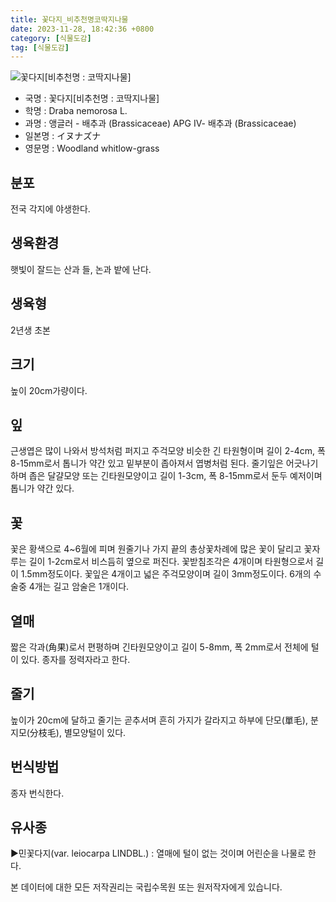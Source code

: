 ```yaml
---
title: 꽃다지_비추천명코딱지나물
date: 2023-11-28, 18:42:36 +0800
category: [식물도감]
tag: [식물도감]
---
```




![꽃다지[비추천명 : 코딱지나물]](http://www.nature.go.kr/fileUpload/plants/basic/Cruciferae/Draba/8516/1_th2.JPG)
- 국명 : 꽃다지[비추천명 : 코딱지나물]
- 학명 : Draba nemorosa L.
- 과명 : 앵글러 - 배추과 (Brassicaceae) APG Ⅳ- 배추과 (Brassicaceae)
- 일본명 : イヌナズナ
- 영문명 : Woodland whitlow-grass


## 분포
전국 각지에 야생한다.
## 생육환경
햇빛이 잘드는 산과 들, 논과 밭에 난다.
## 생육형
2년생 초본
## 크기
높이 20cm가량이다.
## 잎
근생엽은 많이 나와서 방석처럼 퍼지고 주걱모양 비슷한 긴 타원형이며 길이 2-4cm, 폭 8-15mm로서 톱니가 약간 있고 밑부분이 좁아져서 엽병처럼 된다. 줄기잎은 어긋나기하며 좁은 달걀모양 또는 긴타원모양이고 길이 1-3cm, 폭 8-15mm로서 둔두 예저이며 톱니가 약간 있다.
## 꽃
꽃은 황색으로 4~6월에 피며 원줄기나 가지 끝의 총상꽃차례에 많은 꽃이 달리고 꽃자루는 길이 1-2cm로서 비스듬히 옆으로 퍼진다. 꽃받침조각은 4개이며 타원형으로서 길이 1.5mm정도이다. 꽃잎은 4개이고 넓은 주걱모양이며 길이 3mm정도이다. 6개의 수술중 4개는 길고 암술은 1개이다.
## 열매
짧은 각과(角果)로서 편평하며 긴타원모양이고 길이 5-8mm, 폭 2mm로서 전체에 털이 있다. 종자를 정력자라고 한다.
## 줄기
높이가 20cm에 달하고 줄기는 곧추서며 흔히 가지가 갈라지고 하부에 단모(單毛), 분지모(分枝毛), 별모양털이 있다.
## 번식방법
종자 번식한다.
## 유사종
▶민꽃다지(var. leiocarpa LINDBL.) : 열매에 털이 없는 것이며 어린순을 나물로 한다.






본 데이터에 대한 모든 저작권리는 국립수목원 또는 원저작자에게 있습니다.
